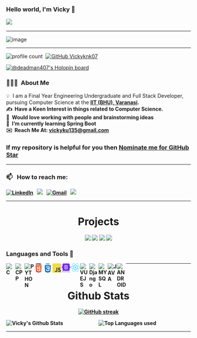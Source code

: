 ### Hello world, I'm Vicky  👋

<a href="https://github.com/DenverCoder1/readme-typing-svg">
  <img src="https://readme-typing-svg.herokuapp.com?&font=IBM+Plex+Sans&color=FF9595&size=20&lines=Good+to+see+you+here!;Welcome+to+my+profile" />
</a>

-----

<p align="center">
 
![image](https://user-images.githubusercontent.com/61057666/169029838-74df663d-2e62-4d77-bdff-b43f7d63f00f.png)

</p>

-----

![profile count](https://komarev.com/ghpvc/?username=Vickyknk07&color=red)&nbsp;
[![GitHub Vickyknk07](https://img.shields.io/github/followers/Vickyknk07?label=follow&style=social)](https://github.com/Vickyknk07)&nbsp;
<p align="center">

<!-- ![visitors](https://visitor-badge.glitch.me/badge?page_id=Vickyknk07&left_color=e63946&right_color=green)
<p align="center"> 
  Visitor count<br>
  <img src="https://profile-counter.glitch.me/Vickyknk07/count.svg" />
</p> -->

</p>

[![@deadman407's Holopin board](https://holopin.me/deadman407)](https://holopin.io/@deadman407)&nbsp;

### 👨🏻‍💻 &nbsp;About Me

💡 &nbsp;I am a Final Year Engineering Undergraduate and Full Stack Developer, pursuing Computer Science at the <a href="/https://www.iitbhu.ac.in/"> <b> IIT (BHU), Varanasi</a>.\
✍️ &nbsp;Have a Keen Interest in things related to Computer Science.\
👯 &nbsp;Would love working with people and brainstorming ideas\
🌱 &nbsp;I’m currently learning **Spring Boot**\
✉️ &nbsp;Reach Me At: **vickyku135@gmail.com**

### If my repository is helpful for you then [Nominate me for GitHub Star](https://stars.github.com/nominate/)

-----
### 📫 &nbsp; How to reach me:



<a href="https://www.linkedin.com/in/vicky-nayak-534561239/"><img alt="LinkedIn" src="https://img.shields.io/badge/linkedin%20-%230077B5.svg?&style=flat&logo=linkedin&logoColor=white"/></a> &nbsp;
<a href="https://instagram.com/_vicky.knk._.04_/"><img src="https://img.shields.io/badge/-Instagram-E4405F?style=flat&logo=Instagram&logoColor=white"/></a> &nbsp;
<a href="mailto:vickyku135@gmail.com"><img alt="Gmail" src="https://img.shields.io/badge/Gmail-D14836?style=flat&logo=gmail&logoColor=white" /></a> &nbsp;
<a href="https://leetcode.com/the_punisher45/"><img src="https://img.shields.io/badge/-LeetCode-E4405F?style=flat&logo=LeetCode&logoColor=white"/></a> &nbsp;

-----  

<h1 align="center">Projects</h1>

</div>
<div  align="center">
 
<a href="https://github.com/Vickyknk07/InstiCab"><img src="https://github-readme-stats.vercel.app/api/pin/?username=Vickyknk07&repo=InstiCab&show_icons=true&theme=great-gatsby" ></a>
<a href="https://github.com/Vickyknk07/Shoplify"><img src="https://github-readme-stats.vercel.app/api/pin/?username=Vickyknk07&repo=Shoplify&show_icons=true&theme=great-gatsby" ></a>
<a href="https://github.com/Vickyknk07/ChatOn"><img src="https://github-readme-stats.vercel.app/api/pin/?username=Vickyknk07&repo=ChatOn&show_icons=true&theme=great-gatsby"></a>
<a href="https://github.com/Vickyknk07/InSight"><img src="https://github-readme-stats.vercel.app/api/pin/?username=Vickyknk07&repo=InSight&show_icons=true&theme=great-gatsby"></a>

</div>

### Languages and Tools 🧰

<p>

<!-- [<img align="left" alt="Git" width="40px" src="https://github.com/sahilsingh2402/sahilsingh2402/blob/main/files_ss2402/git.svg" />](https://git-scm.com/) -->

[<img align="left" alt="C" width="5%" src="https://github.com/sahilsingh2402/sahilsingh2402/blob/main/files_ss2402/c-original.svg" />](https://www.cprogramming.com/)

[<img align="left" alt="CPP" width="5%" src="https://github.com/sahilsingh2402/sahilsingh2402/blob/main/files_ss2402/cpp.svg" />](https://www.cplusplus.com/)

[<img align="left" alt="PYTHON" width="5%" src="https://github.com/sahilsingh2402/sahilsingh2402/blob/main/files_ss2402/python.svg" />](https://www.python.org/)

[<img align="left" alt="HTML" width="5%" src="https://raw.githubusercontent.com/devicons/devicon/master/icons/html5/html5-original-wordmark.svg" />](https://html.com/)

[<img align="left" alt="CSS" width="5%" src="https://raw.githubusercontent.com/devicons/devicon/master/icons/css3/css3-plain-wordmark.svg" />](https://www.w3.org/Style/CSS/Overview.en.html)

[<img align="left" alt="JS" width="5%" src="https://raw.githubusercontent.com/devicons/devicon/master/icons/javascript/javascript-original.svg" />](https://developer.mozilla.org/en-US/docs/Web/JavaScript)

[<img align="left" alt="BOOTSTRAP" width="5%" src="https://raw.githubusercontent.com/devicons/devicon/master/icons/bootstrap/bootstrap-plain-wordmark.svg" />](https://getbootstrap.com)

[<img align="left" alt="REACTJS" width="5%" src="https://github.com/JesusDR01/Portfolio-Production/blob/master/public/assets/svg/technologies/react.svg" />](https://reactjs.org)

[<img align="left" alt="VUEJS" width="5%" src="https://github.com/workshops-de/vuejs.de/blob/8a2a4ca29326344626f7d7ef83eee17d765385b6/assets/img/vuejs-logo.svg" />](https://vuejs.org) 

[<img align="left" alt="Django" width="5%" src="https://github.com/sahilsingh2402/sahilsingh2402/blob/main/files_ss2402/django.svg" />](https://www.djangoproject.com/)

[<img align="left" alt="MYSQL" width="5%" src="https://github.com/sahilsingh2402/sahilsingh2402/blob/main/files_ss2402/mysql.svg" />](https://www.mysql.com/)  

[<img align="left" alt="JAVA" width="5%" src="https://github.com/sahilsingh2402/sahilsingh2402/blob/main/files_ss2402/java.svg" />](https://www.java.com/)

[<img align="left" alt="ANDROID" width="5%" src="https://github.com/sahilsingh2402/sahilsingh2402/blob/main/files_ss2402/android.svg" />](https://www.mysql.com/)

-----

</p>

<br>

<p>

<h1 align="center">Github Stats</h1>

<div align="center">
  
[![GitHub streak](https://github-readme-streak-stats.herokuapp.com/?user=Vickyknk07&theme=highcontrast)](https://github.com/DenverCoder1/github-readme-streak-stats)

 </div>
 
 
<img align="left" alt="Vicky's Github Stats" src="https://github-readme-stats.vercel.app/api?username=Vickyknk07&&show_icons=true&theme=dark" width="50%" />
<img alt="Top Languages used" src="https://github-readme-stats.vercel.app/api/top-langs/?username=Vickyknk07&layout=compact&theme=dark" width="46%" />
<br>

-----

</p>

<!-- ## GitHub Statistics

<!-- <p align="center">
 <a href="https://github-readme-stats.vercel.app/api?username=Vickyknk07&show_icons=true&count_private=true&theme=onedark">
  <img align="center" src="https://github-readme-stats.vercel.app/api?username=Vickyknk07&show_icons=true&count_private=true&theme=onedark" />
</a>
</p> -->

<!-- <p align="center">
<a href="https://github-readme-stats.vercel.app/api/top-langs/?username=Vickyknk07&theme=onedark">
  <img align="center" src="https://github-readme-stats.vercel.app/api/top-langs/?username=Vickyknk07&theme=onedark&exclude_repo=Competitive-Programming&hide=html,css" />
</a>
</p>

<!-- <div align="center" markdown="1">

![Most used Langs](https://github-readme-stats.vercel.app/api/top-langs/?username=Vickyknk07&theme=merko&layout=compact&count_private=true&langs_count=20&card_width=446&icon_color=ffffff&hide_border=false&border_color=ffffff&disable_animations=false&locale=en)  
</div> -->
